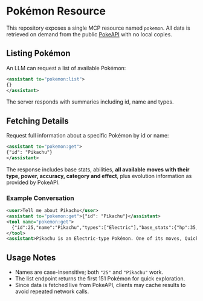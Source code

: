 # Pokémon Resource

This repository exposes a single MCP resource named `pokemon`. All data is
retrieved on demand from the public [PokeAPI](https://pokeapi.co/) with no local
copies.

## Listing Pokémon

An LLM can request a list of available Pokémon:

```xml
<assistant to="pokemon:list">
{}
</assistant>
```

The server responds with summaries including id, name and types.

## Fetching Details

Request full information about a specific Pokémon by id or name:

```xml
<assistant to="pokemon:get">
{"id": "Pikachu"}
</assistant>
```

The response includes base stats, abilities, **all available moves with their
type, power, accuracy, category and effect**, plus evolution information as
provided by PokeAPI.

### Example Conversation

```xml
<user>Tell me about Pikachu</user>
<assistant to="pokemon:get">{"id": "Pikachu"}</assistant>
<tool name="pokemon:get">
  {"id":25,"name":"Pikachu","types":["Electric"],"base_stats":{"hp":35,"atk":55,"def":40,"sp_atk":50,"sp_def":50,"speed":90},"abilities":["Static","Lightning Rod"],"moves":[{"name":"Quick Attack","type":"normal","power":40,"category":"physical","accuracy":100,"effect":"no additional effect"}, ...],"evolution":{"pre":"Pichu","next":"Raichu"}}
</tool>
<assistant>Pikachu is an Electric-type Pokémon. One of its moves, Quick Attack, is a normal move with 40 power that always strikes first.</assistant>
```

## Usage Notes

- Names are case-insensitive; both `"25"` and `"Pikachu"` work.
- The list endpoint returns the first 151 Pokémon for quick exploration.
- Since data is fetched live from PokeAPI, clients may cache results to avoid
  repeated network calls.
